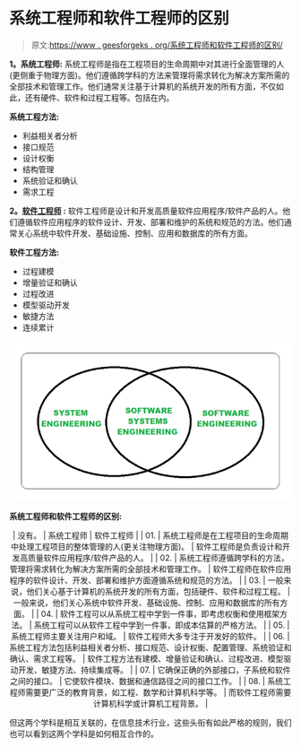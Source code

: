 # 系统工程师和软件工程师的区别

> 原文:[https://www . geesforgeks . org/系统工程师和软件工程师的区别/](https://www.geeksforgeeks.org/difference-between-system-engineer-and-software-engineer/)

**1。系统工程师:**
系统工程师是指在工程项目的生命周期中对其进行全面管理的人(更侧重于物理方面)。他们遵循跨学科的方法来管理将需求转化为解决方案所需的全部技术和管理工作。他们通常关注基于计算机的系统开发的所有方面，不仅如此，还有硬件、软件和过程工程等。包括在内。

**系统工程方法:**

*   利益相关者分析
*   接口规范
*   设计权衡
*   结构管理
*   系统验证和确认
*   需求工程

**2。[软件工程师](https://www.geeksforgeeks.org/how-to-become-a-software-engineer/) :**
软件工程师是设计和开发高质量软件应用程序/软件产品的人。他们遵循软件应用程序的软件设计、开发、部署和维护的系统和规范的方法。他们通常关心系统中软件开发、基础设施、控制、应用和数据库的所有方面。

**软件工程方法:**

*   过程建模
*   增量验证和确认
*   过程改进
*   模型驱动开发
*   敏捷方法
*   连续累计

![](img/14d9ff4d959cc626760ce616b91d5f58.png)

**系统工程师和软件工程师的区别:**

<center>

| 没有。 | 系统工程师 | 软件工程师 |
| 01. | 系统工程师是在工程项目的生命周期中处理工程项目的整体管理的人(更关注物理方面)。 | 软件工程师是负责设计和开发高质量软件应用程序/软件产品的人。 |
| 02. | 系统工程师遵循跨学科的方法，管理将需求转化为解决方案所需的全部技术和管理工作。 | 软件工程师在软件应用程序的软件设计、开发、部署和维护方面遵循系统和规范的方法。 |
| 03. | 一般来说，他们关心基于计算机的系统开发的所有方面，包括硬件、软件和过程工程。 | 一般来说，他们关心系统中软件开发、基础设施、控制、应用和数据库的所有方面。 |
| 04. | 软件工程可以从系统工程中学到一件事，即考虑权衡和使用框架方法。 | 系统工程可以从软件工程中学到一件事，即成本估算的严格方法。 |
| 05. | 系统工程师主要关注用户和域。 | 软件工程师大多专注于开发好的软件。 |
| 06. | 系统工程方法包括利益相关者分析、接口规范、设计权衡、配置管理、系统验证和确认、需求工程等。 | 软件工程方法有建模、增量验证和确认、过程改进、模型驱动开发、敏捷方法、持续集成等。 |
| 07. | 它确保正确的外部接口，子系统和软件之间的接口。 | 它使软件模块、数据和通信路径之间的接口工作。 |
| 08. | 系统工程师需要更广泛的教育背景，如工程、数学和计算机科学等。 | 而软件工程师需要计算机科学或计算机工程背景。 |

</center>

但这两个学科是相互关联的，在信息技术行业，这些头衔有如此严格的规则，我们也可以看到这两个学科是如何相互合作的。